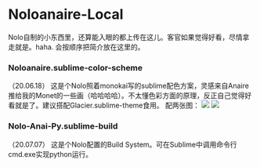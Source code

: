 # Noloanaire-Local
Nolo自制的小东西里，还算能入眼的都上传在这儿。客官如果觉得好看，尽情拿走就是。haha.
会按顺序把简介放在这里的。

<h3> Noloanaire.sublime-color-scheme </h3> （20.06.18）
  这是个Nolo照着monokai写的sublime配色方案，灵感来自Anaire推给我的Monet的一些画（哈哈哈哈）。不太懂色彩方面的原理，反正自己觉得好看就是了。建议搭配Glacier.sublime-theme食用。
配两张图：
<img src = https://github.com/Estrellas-NoloAnai-Ding/Noloanaire-Local/blob/master/Screenshots%20in%20'readme.md'/WeChat%20Image_20200618212308.png > 
<img src = https://github.com/Estrellas-NoloAnai-Ding/Noloanaire-Local/blob/master/Screenshots%20in%20'readme.md'/WeChat%20Image_202006182123081.png>

<h3> Nolo-Anai-Py.sublime-build </h3> （20.07.07） 
  这是个Nolo配置的Build System。可在Sublime中调用命令行cmd.exe实现python运行。

